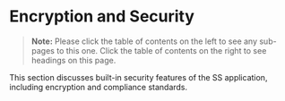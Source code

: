 [title]: # (Encryption and Security)
[tags]: # (Encryption and Security)
[priority]: # (1000)

# Encryption and Security

> **Note:** Please click the table of contents on the left to see any sub-pages to this one. Click the table of contents on the right to see headings on this page.

This section discusses built-in security features of the SS application, including encryption and compliance standards.
